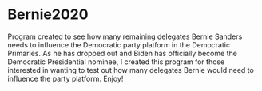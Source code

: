 # Bernie2020
Program created to see how many remaining delegates Bernie Sanders needs to influence the Democratic party platform in the Democratic Primaries. As he has dropped out and Biden has
officially become the Democratic Presidential nominee, I created this program for those interested in wanting to test out how many delegates Bernie would need to influence the
party platform. Enjoy!
